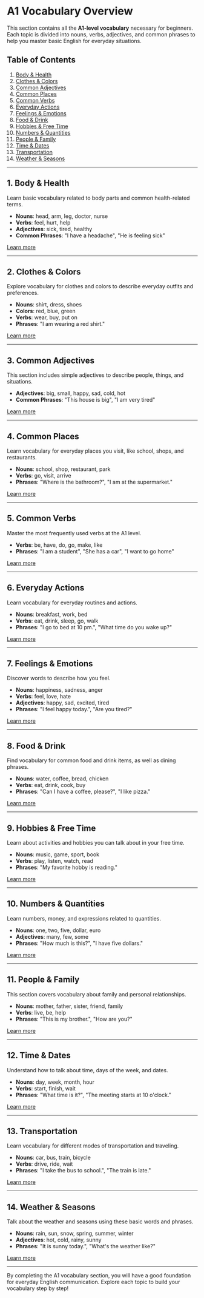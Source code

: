 # A1 Vocabulary Overview

This section contains all the **A1-level vocabulary** necessary for beginners. Each topic is divided into nouns, verbs, adjectives, and common phrases to help you master basic English for everyday situations.

## Table of Contents

1. [Body & Health](body_health.md)
2. [Clothes & Colors](clothes_colors.md)
3. [Common Adjectives](common_adjectives.md)
4. [Common Places](common_places.md)
5. [Common Verbs](common_verbs.md)
6. [Everyday Actions](everyday_actions.md)
7. [Feelings & Emotions](feelings_emotions.md)
8. [Food & Drink](food_drink.md)
9. [Hobbies & Free Time](hobbies_free_time.md)
10. [Numbers & Quantities](numbers_quantities.md)
11. [People & Family](people_family.md)
12. [Time & Dates](time_dates.md)
13. [Transportation](transportation.md)
14. [Weather & Seasons](weather_seasons.md)

---

## 1. Body & Health

Learn basic vocabulary related to body parts and common health-related terms.

- **Nouns**: head, arm, leg, doctor, nurse
- **Verbs**: feel, hurt, help
- **Adjectives**: sick, tired, healthy
- **Common Phrases**: "I have a headache", "He is feeling sick"

[Learn more](body_health.md)

---

## 2. Clothes & Colors

Explore vocabulary for clothes and colors to describe everyday outfits and preferences.

- **Nouns**: shirt, dress, shoes
- **Colors**: red, blue, green
- **Verbs**: wear, buy, put on
- **Phrases**: "I am wearing a red shirt."

[Learn more](clothes_colors.md)

---

## 3. Common Adjectives

This section includes simple adjectives to describe people, things, and situations.

- **Adjectives**: big, small, happy, sad, cold, hot
- **Common Phrases**: "This house is big", "I am very tired"

[Learn more](common_adjectives.md)

---

## 4. Common Places

Learn vocabulary for everyday places you visit, like school, shops, and restaurants.

- **Nouns**: school, shop, restaurant, park
- **Verbs**: go, visit, arrive
- **Phrases**: "Where is the bathroom?", "I am at the supermarket."

[Learn more](common_places.md)

---

## 5. Common Verbs

Master the most frequently used verbs at the A1 level.

- **Verbs**: be, have, do, go, make, like
- **Phrases**: "I am a student", "She has a car", "I want to go home"

[Learn more](common_verbs.md)

---

## 6. Everyday Actions

Learn vocabulary for everyday routines and actions.

- **Nouns**: breakfast, work, bed
- **Verbs**: eat, drink, sleep, go, walk
- **Phrases**: "I go to bed at 10 pm.", "What time do you wake up?"

[Learn more](everyday_actions.md)

---

## 7. Feelings & Emotions

Discover words to describe how you feel.

- **Nouns**: happiness, sadness, anger
- **Verbs**: feel, love, hate
- **Adjectives**: happy, sad, excited, tired
- **Phrases**: "I feel happy today.", "Are you tired?"

[Learn more](feelings_emotions.md)

---

## 8. Food & Drink

Find vocabulary for common food and drink items, as well as dining phrases.

- **Nouns**: water, coffee, bread, chicken
- **Verbs**: eat, drink, cook, buy
- **Phrases**: "Can I have a coffee, please?", "I like pizza."

[Learn more](food_drink.md)

---

## 9. Hobbies & Free Time

Learn about activities and hobbies you can talk about in your free time.

- **Nouns**: music, game, sport, book
- **Verbs**: play, listen, watch, read
- **Phrases**: "My favorite hobby is reading."

[Learn more](hobbies_free_time.md)

---

## 10. Numbers & Quantities

Learn numbers, money, and expressions related to quantities.

- **Nouns**: one, two, five, dollar, euro
- **Adjectives**: many, few, some
- **Phrases**: "How much is this?", "I have five dollars."

[Learn more](numbers_quantities.md)

---

## 11. People & Family

This section covers vocabulary about family and personal relationships.

- **Nouns**: mother, father, sister, friend, family
- **Verbs**: live, be, help
- **Phrases**: "This is my brother.", "How are you?"

[Learn more](people_family.md)

---

## 12. Time & Dates

Understand how to talk about time, days of the week, and dates.

- **Nouns**: day, week, month, hour
- **Verbs**: start, finish, wait
- **Phrases**: "What time is it?", "The meeting starts at 10 o'clock."

[Learn more](time_dates.md)

---

## 13. Transportation

Learn vocabulary for different modes of transportation and traveling.

- **Nouns**: car, bus, train, bicycle
- **Verbs**: drive, ride, wait
- **Phrases**: "I take the bus to school.", "The train is late."

[Learn more](transportation.md)

---

## 14. Weather & Seasons

Talk about the weather and seasons using these basic words and phrases.

- **Nouns**: rain, sun, snow, spring, summer, winter
- **Adjectives**: hot, cold, rainy, sunny
- **Phrases**: "It is sunny today.", "What's the weather like?"

[Learn more](weather_seasons.md)

---

By completing the A1 vocabulary section, you will have a good foundation for everyday English communication. Explore each topic to build your vocabulary step by step!
